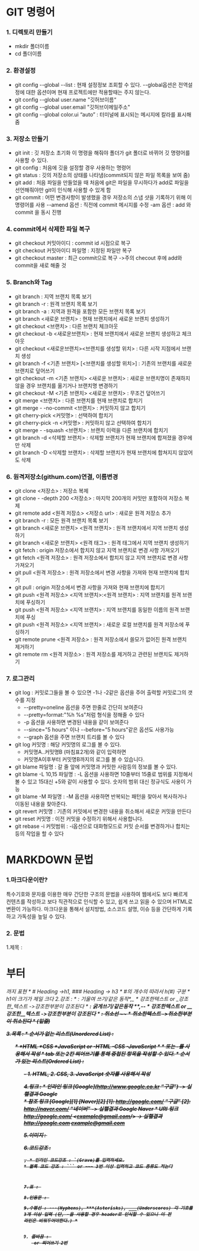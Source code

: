 
# **GIT 명령어**

### **1. 디렉토리 만들기**
  * mkdir 폴더이름
  * cd 폴더이름

### **2. 환경설정**
  * git config --global --list : 현재 설정정보 조회할 수 있다. 
                                --global옵션은 전역설정에 대한 옵션이며 현재 프로젝트에만 적용할때는 주지 않는다.
  * git config --global user.name "깃허브이름“
  * git config --global user.email "깃허브이메일주소"
  * git config --global color.ui “auto” : 터미널에 표시되는 메시지에 칼라를 표시해줌

### **3. 저장소 만들기**
  * git init : 깃 저장소 초기화
            이 명령을 해줘야 폴더가 git 폴더로 바뀌어 깃 명령어를 사용할 수 있다.      
  * git config : 처음에 깃을 설정할 경우 사용하는 명령어 
  * git status : 깃의 저장소의 상태를 나타냄(commit되지 않은 파일 목록을 보여 줌)
  * git add : 처음 파일을 만들었을 때 처음에 git은 파일을 무시하다가 add로 파일을 선언해줘야만 git이 인식해 사용할 수 있게 함
  * git commit : 어떤 변경사항이 발생했을 경우 저장소의 스냅 샷을 기록하기 위해 이 명령어를 사용
                 --amend 옵션 : 직전에 commit 메시지를 수정
                 -am 옵션 : add 와 commit 을 동시 진행

### **4. commit에서 삭제한 파일 복구**
  * git checkout 커밋아이디 : commit id 시점으로 복구
  * git checkout 커밋아이디 파일명 : 지정된 파일만 복구
  * git checkout master : 최근 commit으로 복구
                         ->주의 checout 후에 add와 commit을 새로 해줄 것

### **5. Branch와 Tag**
  * git branch : 지역 브랜치 목록 보기
  * git branch -r : 원격 브랜치 목록 보기
  * git branch -a : 지역과 원격을 포함한 모든 브랜치 목록 보기
  * git branch <새로운 브랜치> : 현재 브랜치에서 새로운 브랜치 생성하기
  * git checkout <브랜치> : 다른 브랜치 체크아웃 
  * git checkout -b <새로운브랜치> : 현재 브랜치에서 새로운 브랜치 생성하고 체크아웃
  * git checkout <새로운브랜치><브랜치를 생성할 위치> : 다른 시작 지점에서 브랜치 생성
  * git branch -f <기존 브랜치> [<브랜치를 생성할 위치>] : 기존의 브랜치를 새로운 브랜치로 덮어쓰기  
  * git checkout -m <기존 브랜치> <새로운 브랜치> : 새로운 브랜치명이 존재하지 않을 경우 브랜치를 옮기거나 브랜치명 변경하기
  * git checkout -M <기존 브랜치> <새로운 브랜치> : 무조건 덮어쓰기
  * git merge <브랜치> : 다른 브랜치를 현재 브랜치로 합치기
  * git merge - -no-commit <브랜치> : 커밋하지 않고 합치기
  * git cherry-pick <커밋명> : 선택하여 합치기
  * git cherry-pick -n <커밋명> : 커밋하지 않고 선택하여 합치기
  * git merge - -squash <브랜치> : 브랜치 이력을 다른 브랜치에 합치기
  * git branch -d <삭제할 브랜치> : 삭제할 브랜치가 현재 브랜치에 합져졌을 경우에만 삭제
  * git branch -D <삭제할 브랜치> : 삭제할 브랜치가 현재 브랜치에 합쳐지지 않았어도 삭제
 
### **6. 원격저장소(githum.com)연결, 이름변경**
  * git clone <저장소> : 저장소 복제
  * git clone - -depth 200 <저장소> : 마지막 200개의 커밋만 포함하여 저장소 복제
  * git remote add <원격 저장소> <저장소 url> : 새로운 원격 저장소 추가
  * git branch -r : 모든 원격 브랜치 목록 보기
  * git branch <새로운 브랜치> <원격 브랜치> : 원격 브랜치에서 지역 브랜치 생성하기
  * git branch <새로운 브랜치> <원격 태그> : 원격 태그에서 지역 브랜치 생성하기
  * git fetch : origin 저장소에서 합치지 않고 지역 브랜치로 변경 사항 가져오기
  * git fetch <원격 저장소> : 원격 저장소에서 합치지 않고 지역 브랜치로 변경 사항 가져오기
  * git pull <원격 저장소> : 원격 저장소에서 변경 사항을 가져와 현재 브랜치에 합치기
  * git pull : origin 저장소에서 변경 사항을 가져와 현재 브랜치에 합치기
  * git push <원격 저장소> <지역 브랜치>:<원격 브랜치> : 지역 브랜치를 원격 브랜치에 푸싱하기
  * git push <원격 저장소> <지역 브랜치> : 지역 브랜치를 동일한 이름의 원격 브랜치에 푸싱
  * git push <원격 저장소> <지역 브랜치> : 새로운 로컬 브랜치를 원격 저장소에 푸싱하기
  * git remote prune <원격 저장소> : 원격 저장소에서 쓸모가 없어진 원격 브랜치 제거하기
  * git remote rm <원격 저장소> : 원격 저장소를 제거하고 관련된 브랜치도 제거하기

### **7. 로그관리**
  * git log : 커밋로그들을 볼 수 있으면 -1나 -2같은 옵션을 주어 출력할 커밋로그의 갯수를                 지정 
    * --pretty=oneline 옵션을 주면 한줄로 간단히 보여준다
    * --pretty=format:"%h %s"처럼 형식을 정해줄 수 있다 
    * -p 옵션을 사용하면 변경된 내용을 같이 보여준다 
    * --since="5 hours" 이나 --before="5 hours"같은 옵션도 사용가능
    * --graph 옵션을 주면 브랜치 트리를 볼 수 있다
  * git log 커밋명 : 해당 커밋명의 로그를 볼 수 있다. 
    * 커밋명A..커밋명B (마침표2개)와 같이 입력하면 
    * 커밋명A이후부터 커밋명B까지의 로그를 볼 수 있습니다. 
  * git blame 파일명 : 갈 줄 앞에 커밋명과 커밋한 사람등의 정보를 볼 수 있다. 
  * git blame -L 10,15 파일명 : -L 옵션을 사용하면 10줄부터 15줄로 범위를 지정해서 볼 수 있고 15대신 +5와 같이 사용할 수 있다. 
                               숫자의 범위 대신 정규식도 사용이 가능
  * git blame -M 파일명 : -M 옵션을 사용하면 반복되는 패턴을 찾아서 복사하거나 이동된 내용을 찾아준다.  
  * git revert 커밋명 : 기존의 커밋에서 변경한 내용을 취소해서 새로운 커밋을 만든다
  * git reset 커밋명 : 이전 커밋을 수정하기 위해서 사용합니다. 
  * git rebase -i 커밋범위 : -i옵션으로 대화형모드로 커밋 순서를 변경하거나 합치는 등의 작업을 할 수 있다

# **MARKDOWN 문법**

### **1.마크다운이란?**
특수기호와 문자를 이용한 매우 간단한 구조의 문법을 사용하여 웹에서도 보다 빠르게 컨텐츠를 작성하고 보다 직관적으로 인식할 수 있고, 쉽게 쓰고 읽을 수 있으며 HTML로 변환이 가능하다.
마크다운을 통해서 설치방법, 소스코드 설명, 이슈 등을 간단하게 기록하고 가독성을 높일 수 있다.

### **2. 문법**
  1.제목 : <h1>부터 <h6> 까지 표현
    * # Heading ->h1, ### Heading -> h3
    * #의 개수의 따라서 h(#) 구분
    * h1이 크기가 제일 크다
  2.강조 : 
    * <em> : 기울여 쓰기/같은 동작*,_
      * *강조한*텍스트 or _강조한_텍스트 ->강조한부분이 강조된다
    * <strong> : 굵게쓰기/같은동작 **,--
      * **강조한**텍스트 or __강조한__텍스트 ->강조한부분이 강조된다
    * <del> : 취소선 ~~
      * ~~취소한~~텍스트 ->취소한부분이 취소된다
    * <u></u>(밑줄)

  3.목록 : 
    * 순서가 없는 리스트(Unordered List) : <ul>
      * *HTML *CSS *JavaScript or -HTML -CSS -JavaScript
      * * 또는 -를 사용해서 작성
      * tab 또는 2칸 띄어쓰기를 통해 중첩된 항목을 작성할 수 있다.
    * 순서가 있는 리스트(Ordered List) : <ol>
         - 1. HTML, 2. CSS, 3. JavaScript 숫자를 사용해서 작성

  4.링크 : 
    * 인라인 링크 
         [Google](http://www.google.co.kr “구글”)
         -> 실핼결과 Google       
    * 참조 링크 
         [Google][1] 
         [Naver][2]
         [1]: http://google.com/ “구글”
         [2]: http://naver.com/ “네이버” 
         -> 실핼결과 Google
                      Naver
    * URl 링크
         <http://google.com/>
         <example@gmail.com/> 
         -> 실핼결과 http://google.com
                      example@gmail.com 

  5.이미지 : <img>

  6.코드강조 : <pre>,<code>
    * 인라인 코드강조 : `(Grave)를 입력하세요.
    * 블록 코드 강조 : ``` or ~~~ 3번 이상 입력하고 코드 종류도 적는다

  7.표 : <table>

  8.인용문 : <blockqute>

  9.수평선 : ---(Hyphens), ***(Asterisks), ___(Underscores)
             각 기호를 3개 이상 입력 (단, -을 사용할 경우 header로 인식할 수 있으니 이 전 라인은 비워두어야한다.) *
         
  10. 줄바꿈 : <br> or 띄어쓰기 2번
